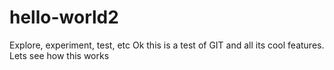 # hello-world2
Explore, experiment, test, etc
Ok this is a test of GIT and all its cool features.
Lets see how this works
